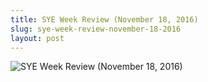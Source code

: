 ```yaml
---
title: SYE Week Review (November 18, 2016)
slug: sye-week-review-november-18-2016
layout: post
---
```


![SYE Week Review (November 18, 2016)](/file_archive/SYEWeekReview18November2016 "SYE Week Review (Novemberber 18, 2016)")
